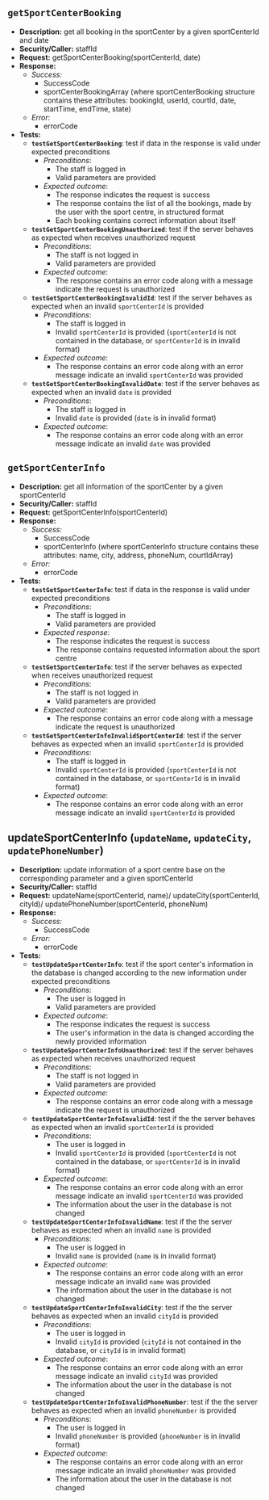 `getSportCenterBooking`
---
- **Description:** get all booking in the sportCenter by a given sportCenterId and date
- **Security/Caller:** staffId
- **Request:** getSportCenterBooking(sportCenterId, date)
- **Response:**
    + *Success:*
        + SuccessCode
        + sportCenterBookingArray (where sportCenterBooking structure contains these attributes: bookingId, userId, courtId, date, startTime, endTime, state)
    + *Error:*
        + errorCode
- **Tests:**
    + **`testGetSportCenterBooking`**: test if data in the response is valid under expected preconditions
        + _Preconditions_:
            + The staff is logged in
            + Valid parameters are provided
        + _Expected outcome_:
            + The response indicates the request is success
            + The response contains the list of all the bookings, made by the user with the sport centre, in structured format
            + Each booking contains correct information about itself
    + **`testGetSportCenterBookingUnauthorized`**: test if the server behaves as expected when receives unauthorized request
        + _Preconditions_:
            + The staff is not logged in
            + Valid parameters are provided
        + _Expected outcome_:
            + The response contains an error code along with a message indicate the request is unauthorized
    + **`testGetSportCenterBookingInvalidId`**: test if the server behaves as expected when an invalid `sportCenterId` is provided
        + _Preconditions_:
            + The staff is logged in
            + Invalid `sportCenterId` is provided (`sportCenterId` is not contained in the database, or `sportCenterId` is in invalid format)
        + _Expected outcome_:
            + The response contains an error code along with an error message indicate an invalid `sportCenterId` was provided
    + **`testGetSportCenterBookingInvalidDate`**: test if the server behaves as expected when an invalid `date` is provided
        + _Preconditions_:
            + The staff is logged in
            + Invalid `date` is provided (`date` is in invalid format)
        + _Expected outcome_:
            + The response contains an error code along with an error message indicate an invalid `date` was provided


`getSportCenterInfo`
---
- **Description:** get all information of the sportCenter by a given sportCenterId
- **Security/Caller:** staffId
- **Request:** getSportCenterInfo(sportCenterId)
- **Response:**
    + *Success:*
        + SuccessCode
        + sportCenterInfo (where sportCenterInfo structure contains these attributes: name, city, address, phoneNum, courtIdArray)
    + *Error:*
        + errorCode
- **Tests:**
    + **`testGetSportCenterInfo`**: test if data in the response is valid under expected preconditions
        + _Preconditions_:
            + The staff is logged in
            + Valid parameters are provided
        + _Expected response_:
            + The response indicates the request is success
            + The response contains requested information about the sport centre
    + **`testGetSportCenterInfo`**: test if the server behaves as expected when receives unauthorized request
        + _Preconditions_:
            + The staff is not logged in
            + Valid parameters are provided
        + _Expected outcome_:
            + The response contains an error code along with a message indicate the request is unauthorized
    + **`testGetSportCenterInfoInvalidSportCenterId`**: test if the server behaves as expected when an invalid `sportCenterId` is provided
        + _Preconditions_:
            + The staff is logged in
            + Invalid `sportCenterId` is provided (`sportCenterId` is not contained in the database, or `sportCenterId` is in invalid format)
        + _Expected outcome_:
            + The response contains an error code along with an error message indicate an invalid `sportCenterId` is provided



updateSportCenterInfo (`updateName`, `updateCity`, `updatePhoneNumber`)
---
- **Description:** update information of a sport centre base on the corresponding parameter and a given sportCenterId
- **Security/Caller:** staffId
- **Request:** updateName(sportCenterId, name)/ updateCity(sportCenterId, cityId)/ updatePhoneNumber(sportCenterId, phoneNum)
- **Response:**
    + *Success:*
        + SuccessCode
    + *Error:*
        + errorCode
- **Tests:**
    + **`testUpdateSportCenterInfo`**: test if the sport center's information in the database is changed according to the new information under expected preconditions
        + _Preconditions_:
            + The user is logged in
            + Valid parameters are provided
        + _Expected outcome_:
            + The response indicates the request is success
            + The user's information in the data is changed according the newly provided information
    + **`testUpdateSportCenterInfoUnauthorized`**: test if the server behaves as expected when receives unauthorized request
        + _Preconditions_:
            + The staff is not logged in
            + Valid parameters are provided
        + _Expected outcome_:
            + The response contains an error code along with a message indicate the request is unauthorized
    + **`testUpdateSportCenterInfoInvalidId`**: test if the the server behaves as expected when an invalid `sportCenterId` is provided
        + _Preconditions_:
            + The user is logged in
            + Invalid `sportCenterId` is provided (`sportCenterId` is not contained in the database, or `sportCenterId` is in invalid format)
        + _Expected outcome_:
            + The response contains an error code along with an error message indicate an invalid `sportCenterId` was provided
            + The information about the user in the database is not changed
    + **`testUpdateSportCenterInfoInvalidName`**: test if the the server behaves as expected when an invalid `name` is provided
        + _Preconditions_:
            + The user is logged in
            + Invalid `name` is provided (`name` is in invalid format)
        + _Expected outcome_:
            + The response contains an error code along with an error message indicate an invalid `name` was provided
            + The information about the user in the database is not changed
    + **`testUpdateSportCenterInfoInvalidCity`**: test if the the server behaves as expected when an invalid `cityId` is provided
        + _Preconditions_:
            + The user is logged in
            + Invalid `cityId` is provided (`cityId` is not contained in the database, or `cityId` is in invalid format)
        + _Expected outcome_:
            + The response contains an error code along with an error message indicate an invalid `cityId` was provided
            + The information about the user in the database is not changed
    + **`testUpdateSportCenterInfoInvalidPhoneNumber`**: test if the the server behaves as expected when an invalid `phoneNumber` is provided
        + _Preconditions_:
            + The user is logged in
            + Invalid `phoneNumber` is provided (`phoneNumber` is in invalid format)
        + _Expected outcome_:
            + The response contains an error code along with an error message indicate an invalid `phoneNumber` was provided
            + The information about the user in the database is not changed



